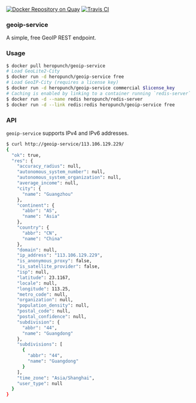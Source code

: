 [![Docker Repository on Quay](https://quay.io/repository/heropunch/geoip-service/status)](https://quay.io/repository/heropunch/geoip-service)
[![Travis CI](https://travis-ci.org/heropunch/geoip-service.svg?branch=master)](https://travis-ci.org/heropunch/geoip-service)

### geoip-service

A simple, free GeoIP REST endpoint.

### Usage

```sh
$ docker pull heropunch/geoip-service
# Load GeoLite2-City
$ docker run -d heropunch/geoip-service free
# Load GeoIP-City (requires a license key)
$ docker run -d heropunch/geoip-service commercial $license_key
# Caching is enabled by linking to a container running `redis-server`
$ docker run -d --name redis heropunch/redis-server
$ docker run -d --link redis:redis heropunch/geoip-service free
```

### API

`geoip-service` supports IPv4 and IPv6 addresses.

```sh
$ curl http://geoip-service/113.106.129.229/
{
  "ok": true, 
  "res": {
    "accuracy_radius": null, 
    "autonomous_system_number": null, 
    "autonomous_system_organization": null, 
    "average_income": null, 
    "city": {
      "name": "Guangzhou"
    }, 
    "continent": {
      "abbr": "AS", 
      "name": "Asia"
    }, 
    "country": {
      "abbr": "CN", 
      "name": "China"
    }, 
    "domain": null, 
    "ip_address": "113.106.129.229", 
    "is_anonymous_proxy": false, 
    "is_satellite_provider": false, 
    "isp": null, 
    "latitude": 23.1167, 
    "locale": null, 
    "longitude": 113.25, 
    "metro_code": null, 
    "organization": null, 
    "population_density": null, 
    "postal_code": null, 
    "postal_confidence": null, 
    "subdivision": {
      "abbr": "44", 
      "name": "Guangdong"
    }, 
    "subdivisions": [
      {
        "abbr": "44", 
        "name": "Guangdong"
      }
    ], 
    "time_zone": "Asia/Shanghai", 
    "user_type": null
  }
}
```
